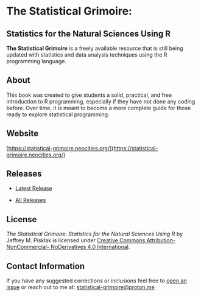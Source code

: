 # The Statistical Grimoire:
## Statistics for the Natural Sciences Using R

**The Statistical Grimoire** is a freely available resource that is still being updated with statistics and data analysis techniques using the R programming language.

## About
This book was created to give students a solid, practical, and free introduction to R programming, especially if they have not done any coding before. Over time, it is meant to become a more complete guide for those ready to explore statistical programming.

## Website
[https://statistical-grimoire.neocities.org/](https://statistical-grimoire.neocities.org/)

## Releases
- [Latest Release](https://github.com/statistical-grimoire/book/releases/tag/v2.0.4)

- [All Releases](https://github.com/statistical-grimoire/book/releases/)

## License
*The Statistical Grimoire: Statistics for the Natural Sciences Using R* by Jeffrey
M. Pisklak is licensed under [Creative Commons Attribution-NonCommercial-
NoDerivatives 4.0 International](https://creativecommons.org/licenses/by-nc-nd/4.0/).

## Contact Information

If you have any suggested corrections or inclusions feel free to [open an issue](https://github.com/statistical-grimoire/book/issues) or reach out to me at: statistical-grimoire@proton.me 
